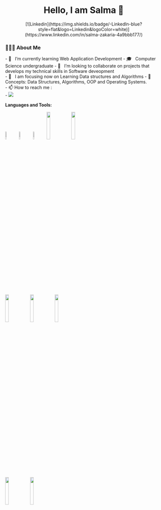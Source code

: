 
<h1 align = center > Hello, I am Salma 👋 </h1>

<p align = center>
[![Linkedin](https://img.shields.io/badge/-LinkedIn-blue?style=flat&logo=Linkedin&logoColor=white)](https://www.linkedin.com/in/salma-zakaria-4a9bbb177/)
  </p>

<p>
  <h3> 👨🏻‍💻 About Me </h3>
  - 🔭 &nbsp; I’m currently learning Web Application Development
  - 🎓 &nbsp; Computer Science undergraduate
  - 🌱 &nbsp; I’m looking to collaborate on projects that develops my technical skills in Software deveopment </br>
  - 🔭 &nbsp; I am focusing now on Learning Data structures and Algorithms
- 💬 Concepts: Data Structures, Algorithms, OOP and Operating Systems.</br>
- 📫 How to reach me :</br>
-    <a href="https://www.linkedin.com/in/salma-zakaria-4a9bbb177/"><img src="https://img.shields.io/badge/linkedin-%230177B5?style=flat&logo=linkedin&logoColor=white"/></a>
</p>


**Languages and Tools:**
<br/>

 <code><img width="8%"  src="https://cdn.worldvectorlogo.com/logos/c.svg"></code>
 <code><img width="8%"  src="https://cdn.svgporn.com/logos/c.svg"></code>
 <code><img width="8%"  src="https://cdn.svgporn.com/logos/c-sharp.svg"></code>
 <code><img width="15%" src="https://www.vectorlogo.zone/logos/java/java-ar21.svg"></code>
 <code><img width="15%" src="https://www.vectorlogo.zone/logos/python/python-ar21.svg"></code>
 <br />
 <code><img width="15%" src="https://www.vectorlogo.zone/logos/w3_html5/w3_html5-ar21.svg"></code>
 <code><img width="15%" src="https://www.vectorlogo.zone/logos/netlifyapp_watercss/netlifyapp_watercss-ar21.svg"></code>
 <code><img width="15%" src="https://www.vectorlogo.zone/logos/javascript/javascript-ar21.svg"></code>
 <br/>
 <code><img width="15%" src="https://www.vectorlogo.zone/logos/oracle/oracle-ar21.svg"></code>
 <code><img width="15%" src="https://www.vectorlogo.zone/logos/git-scm/git-scm-ar21.svg"></code>
  
